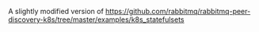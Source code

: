 A slightly modified version of https://github.com/rabbitmq/rabbitmq-peer-discovery-k8s/tree/master/examples/k8s_statefulsets

